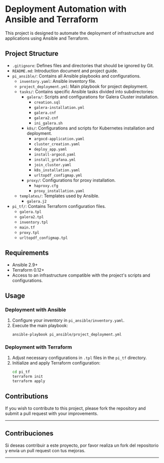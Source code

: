# Deployment Automation with Ansible and Terraform

This project is designed to automate the deployment of infrastructure and applications using Ansible and Terraform.

## Project Structure

- `.gitignore`: Defines files and directories that should be ignored by Git.
- `README.md`: Introduction document and project guide.
- `pi_ansible/`: Contains all Ansible playbooks and configurations.
  - `inventory.yaml`: Ansible inventory file.
  - `project_deployment.yml`: Main playbook for project deployment.
  - `tasks/`: Contains specific Ansible tasks divided into subdirectories:
    - `galera/`: Scripts and configurations for Galera Cluster installation.
      - `creation.sql`
      - `galera-installation.yml`
      - `galera.cnf`
      - `galera2.cnf`
      - `ini_galera.sh`
    - `k8s/`: Configurations and scripts for Kubernetes installation and deployment.
      - `argocd-application.yaml`
      - `cluster_creation.yaml`
      - `deploy_app.yaml`
      - `install-argocd.yaml`
      - `install_grafana.yml`
      - `join_cluster.yaml`
      - `k8s_installation.yaml`
      - `urltopdf_configmap.yml`
    - `proxy/`: Configurations for proxy installation.
      - `haproxy.cfg`
      - `proxy_installation.yaml`
  - `templates/`: Templates used by Ansible.
    - `galera.j2`
- `pi_tf/`: Contains Terraform configuration files.
  - `galera.tpl`
  - `galera2.tpl`
  - `inventory.tpl`
  - `main.tf`
  - `proxy.tpl`
  - `urltopdf_configmap.tpl`

## Requirements

- Ansible 2.9+
- Terraform 0.12+
- Access to an infrastructure compatible with the project's scripts and configurations.

## Usage

### Deployment with Ansible

1. Configure your inventory in `pi_ansible/inventory.yaml`.
2. Execute the main playbook:
   ```bash
   ansible-playbook pi_ansible/project_deployment.yml
   ```

### Deployment with Terraform

1. Adjust necessary configurations in `.tpl` files in the `pi_tf` directory.
2. Initialize and apply Terraform configuration:
   ```bash
   cd pi_tf
   terraform init
   terraform apply
   ```

## Contributions

If you wish to contribute to this project, please fork the repository and submit a pull request with your improvements.

---

## Contribuciones

Si deseas contribuir a este proyecto, por favor realiza un fork del repositorio y envía un pull request con tus mejoras.

---

